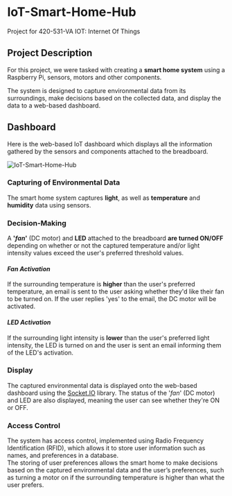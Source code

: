 # IoT-Smart-Home-Hub
Project for 420-531-VA IOT: Internet Of Things

## Project Description
For this project, we were tasked with creating a **smart home system** using a Raspberry Pi, sensors, motors and other components.  

The system is designed to capture environmental data from its surroundings, make decisions based on the collected data, and display the data to a web-based dashboard. 

## Dashboard
Here is the web-based IoT dashboard which displays all the information gathered by the sensors and components attached to the breadboard.  

![IoT-Smart-Home-Hub](https://github.com/user-attachments/assets/163ac591-2931-4b3e-887f-6d7c1a52e530)   

### Capturing of Environmental Data
The smart home system captures **light**, as well as **temperature** and **humidity** data using sensors.

### Decision-Making
A **'*fan*'** (DC motor) and **LED** attached to the breadboard **are turned ON/OFF** depending on whether or not the captured temperature and/or light intensity values exceed the user's preferred threshold values.     

#### *Fan Activation*
If the surrounding temperature is **higher** than the user's preferred temperature, an email is sent to the user asking whether they'd like their fan to be turned on. If the user replies 'yes' to the email, the DC motor will be activated.   

#### *LED Activation*
If the surrounding light intensity is **lower** than the user's preferred light intensity, the LED is turned on and the user is sent an email informing them of the LED's activation.  

### Display
The captured environmental data is displayed onto the web-based dashboard using the [Socket.IO](https://socket.io/) library. The status of the '*fan*' (DC motor) and LED are also displayed, meaning the user can see whether they're ON or OFF.

### Access Control
The system has access control, implemented using Radio Frequency Identification (RFID), which allows it to store user information such as names, and preferences in a database.   
The storing of user preferences allows the smart home to make decisions based on the captured environmental data and the user’s preferences, such as turning a motor on if the surrounding temperature is higher than what the user prefers.
